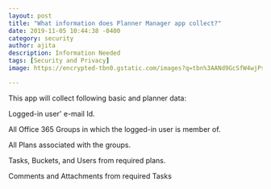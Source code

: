 ```yaml
---
layout: post
title: "What information does Planner Manager app collect?"
date: 2019-11-05 10:44:38 -0400
category: security
author: ajita
description: Information Needed
tags: [Security and Privacy]
image: https://encrypted-tbn0.gstatic.com/images?q=tbn%3AANd9GcSfW4wjPs0BQaDqDVhliSorX46_CzSTd4F6dcgC6hOstCOecV5L

---
```

This app will collect following basic and planner data: 

Logged-in user' e-mail Id. 

All Office 365 Groups in which the logged-in user is member of. 

All Plans associated with the groups. 

Tasks, Buckets, and Users from required plans. 

Comments and Attachments from required Tasks 
